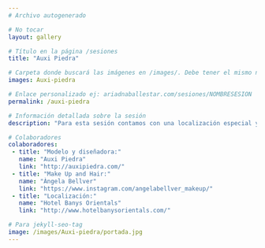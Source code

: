 ```yaml
---
# Archivo autogenerado

# No tocar
layout: gallery

# Título en la página /sesiones
title: "Auxi Piedra"

# Carpeta donde buscará las imágenes en /images/. Debe tener el mismo nombre y sin espacios
images: Auxi-piedra

# Enlace personalizado ej: ariadnaballestar.com/sesiones/NOMBRESESION
permalink: /auxi-piedra

# Información detallada sobre la sesión
description: "Para esta sesión contamos con una localización especial y preciosa: Un hotel en pleno centro de Barcelona. Se portaron genial con nosotras y nos cuidaron mucho. También contamos con una colección de una maravillosa diseñadora, Auxi y con una maquilladora súper profesional. Estoy encantada de haber podido contar con ellas y espero repetir alguna vez"

# Colaboradores
colaboradores:
 - title: "Modelo y diseñadora:"
   name: "Auxi Piedra"
   link: "http://auxipiedra.com/"
 - title: "Make Up and Hair:"
   name: "Àngela Bellver"
   link: "https://www.instagram.com/angelabellver_makeup/"
 - title: "Localización:"
   name: "Hotel Banys Orientals"
   link: "http://www.hotelbanysorientals.com/"

# Para jekyll-seo-tag
image: /images/Auxi-piedra/portada.jpg
---
```

